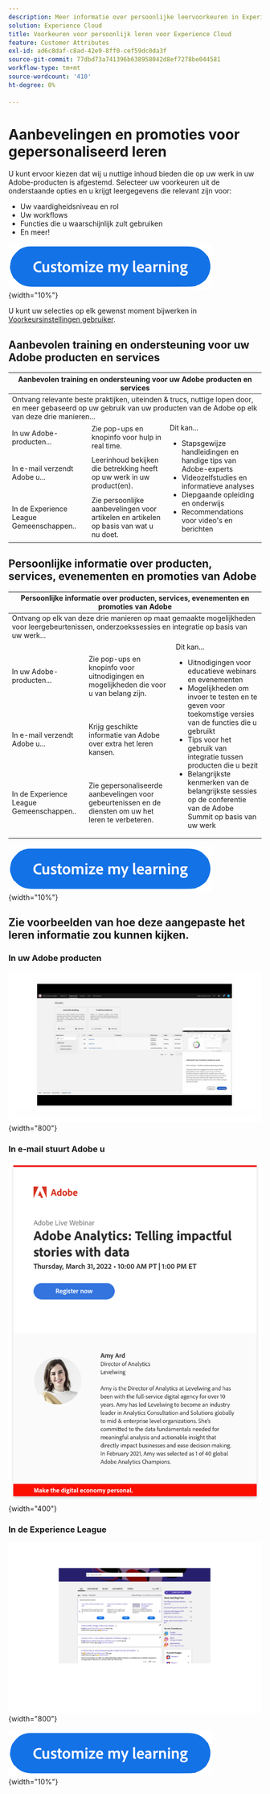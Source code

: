 ```yaml
---
description: Meer informatie over persoonlijke leervoorkeuren in Experience Cloud. Hierdoor kunnen klanten gepersonaliseerde hulp en promoties ontvangen via e-mail, in hun Adobe Experience Cloud-producten en binnen de Adobe Experience League-gemeenschappen op basis van hun gebruiksgegevens.
solution: Experience Cloud
title: Voorkeuren voor persoonlijk leren voor Experience Cloud
feature: Customer Attributes
exl-id: ad6c8daf-c8ad-42e9-8ff0-cef59dc0da3f
source-git-commit: 77dbd73a741396b638958042d8ef7278be044581
workflow-type: tm+mt
source-wordcount: '410'
ht-degree: 0%

---
```


# Aanbevelingen en promoties voor gepersonaliseerd leren

U kunt ervoor kiezen dat wij u nuttige inhoud bieden die op uw werk in uw Adobe-producten is afgestemd. Selecteer uw voorkeuren uit de onderstaande opties en u krijgt leergegevens die relevant zijn voor:

* Uw vaardigheidsniveau en rol
* Uw workflows
* Functies die u waarschijnlijk zult gebruiken
* En meer!

[![](assets/personalized-learning-customized-learning-button.png)](https://experience.adobe.com/?shell_forceuserconsent=true#/home){width="10%"}


U kunt uw selecties op elk gewenst moment bijwerken in [Voorkeursinstellingen gebruiker](https://experience.adobe.com/preferences/).


## Aanbevolen training en ondersteuning voor uw Adobe producten en services

<table>
<thead>
  <tr>
    <th colspan="3">Aanbevolen training en ondersteuning voor uw Adobe producten en services</th>
  </tr>
</thead>
<tbody>
  <tr>
    <td colspan="3">Ontvang relevante beste praktijken, uiteinden &amp; trucs, nuttige lopen door, en meer gebaseerd op uw gebruik van uw producten van de Adobe op elk van deze drie manieren...</td>
  </tr>
  <tr>
    <td>In uw Adobe-producten...<br></td>
    <td>Zie pop-ups en knopinfo voor hulp in real time.</td>
    <td rowspan="3">Dit kan... <ul><li>Stapsgewijze handleidingen en handige tips van Adobe-experts</li> 
    <li>Videozelfstudies en informatieve analyses</li> 
    <li>Diepgaande opleiding en onderwijs</li> 
    <li>Recommendations voor video's en berichten</li>
    </ul></td>
  </tr>
  <tr>
    <td>In e-mail verzendt Adobe u...</td>
    <td>Leerinhoud bekijken die betrekking heeft op uw werk in uw product(en).</td>
  </tr>
  <tr>
    <td>In de Experience League Gemeenschappen..</td>
    <td>Zie persoonlijke aanbevelingen voor artikelen en artikelen op basis van wat u nu doet.</td>
  </tr>
</tbody>
</table>


## Persoonlijke informatie over producten, services, evenementen en promoties van Adobe

<table>
<thead>
  <tr>
    <th colspan="3">Persoonlijke informatie over producten, services, evenementen en promoties van Adobe</th>
  </tr>
</thead>
<tbody>
  <tr>
    <td colspan="3">Ontvang op elk van deze drie manieren op maat gemaakte mogelijkheden voor leergebeurtenissen, onderzoekssessies en integratie op basis van uw werk...</td>
  </tr>
  <tr>
    <td>In uw Adobe-producten...<br></td>
    <td>Zie pop-ups en knopinfo voor uitnodigingen en mogelijkheden die voor u van belang zijn.</td>
    <td rowspan="3">Dit kan... <ul>
    <li>Uitnodigingen voor educatieve webinars en evenementen</li> 
    <li>Mogelijkheden om invoer te testen en te geven voor toekomstige versies van de functies die u gebruikt</li>
    <li>Tips voor het gebruik van integratie tussen producten die u bezit</li> 
    <li>Belangrijkste kenmerken van de belangrijkste sessies op de conferentie van de Adobe Summit op basis van uw werk</li>
    </ul></td>
  </tr>
  <tr>
    <td>In e-mail verzendt Adobe u...</td>
    <td>Krijg geschikte informatie van Adobe over extra het leren kansen.</td>
  </tr>
  <tr>
    <td>In de Experience League Gemeenschappen..</td>
    <td>Zie gepersonaliseerde aanbevelingen voor gebeurtenissen en de diensten om uw het leren te verbeteren.</td>
  </tr>
</tbody>
</table>


[![](assets/personalized-learning-customized-learning-button.png)](https://experience.adobe.com/?shell_forceuserconsent=true#/home){width="10%"}


## Zie voorbeelden van hoe deze aangepaste het leren informatie zou kunnen kijken.


### In uw Adobe producten

![](assets/personalized-learning-in-product.gif){width="800"}

### In e-mail stuurt Adobe u

![](assets/personalized-learning-email.png){width="400"}

### In de Experience League

![](assets/personalized-learning-communities.png){width="800"}

[![](assets/personalized-learning-customized-learning-button.png)](https://experience.adobe.com/?shell_forceuserconsent=true#/home){width="10%"}
